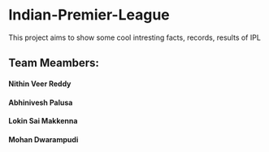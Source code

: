 # Indian-Premier-League
This project aims to show some cool intresting facts, records, results of IPL



## Team Meambers: <br/>
#### Nithin Veer Reddy<br/>
#### Abhinivesh Palusa<br/>
#### Lokin Sai Makkenna<br/>
#### Mohan Dwarampudi<br/>
